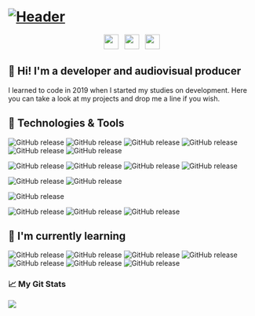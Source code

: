 # [![Header](https://github.com/pablohs1986/pablohs1986/blob/master/phGifGit.gif "Header")](https://pabloherrero.me/)
<p align='center'>
<a href="https://dev.to/pablohs1986"><img height="30" src="https://github.com/pablohs1986/pablohs1986/blob/master/dev.png"></a>&nbsp;&nbsp;
<a href="https://twitter.com/pablohs1986/"><img height="30" src="https://github.com/pablohs1986/pablohs1986/blob/master/twitter.png"></a>&nbsp;&nbsp;
<a href="https://www.linkedin.com/in/pabloherrero1986/"><img height="30" src="https://github.com/pablohs1986/pablohs1986/blob/master/linkedin.png"></a>
</p>

## 👋 Hi! I'm a developer and audiovisual producer

 I learned to code in 2019 when I started my studies on development. Here you can take a look at my projects and drop me a line if you wish.

## 🧰 Technologies & Tools
![GitHub release](https://img.shields.io/badge/Java-brightgreen) 
![GitHub release](https://img.shields.io/badge/SQL-brightgreen) 
![GitHub release](https://img.shields.io/badge/XML-brightgreen) 
![GitHub release](https://img.shields.io/badge/HTML5-brightgreen) 
![GitHub release](https://img.shields.io/badge/CSS3-brightgreen)
![GitHub release](https://img.shields.io/badge/Bootstrap4-brightgreen) 

![GitHub release](https://img.shields.io/badge/IntelliJ_Idea-blue) 
![GitHub release](https://img.shields.io/badge/PyCharm-blue) 
![GitHub release](https://img.shields.io/badge/NetBeans-blue) 
![GitHub release](https://img.shields.io/badge/VSCode-blue) 

![GitHub release](https://img.shields.io/badge/Oracle-orange) 
![GitHub release](https://img.shields.io/badge/MySQL-orange) 

![GitHub release](https://img.shields.io/badge/Git-black) 

![GitHub release](https://img.shields.io/badge/Figma-purple) 
![GitHub release](https://img.shields.io/badge/Canva-purple) 
![GitHub release](https://img.shields.io/badge/GIMP2-purple) 

## 📖 I'm currently learning
![GitHub release](https://img.shields.io/badge/JDBC-red) 
![GitHub release](https://img.shields.io/badge/Swing-red) 
![GitHub release](https://img.shields.io/badge/JavaScript-red) 
![GitHub release](https://img.shields.io/badge/TypeScript-red) 
![GitHub release](https://img.shields.io/badge/Angular-red) 
![GitHub release](https://img.shields.io/badge/Python-red) 
![GitHub release](https://img.shields.io/badge/Android-red) 

### 📈 My Git Stats
<img align="center" src="https://github-readme-stats.vercel.app/api?username=pablohs1986"/>

